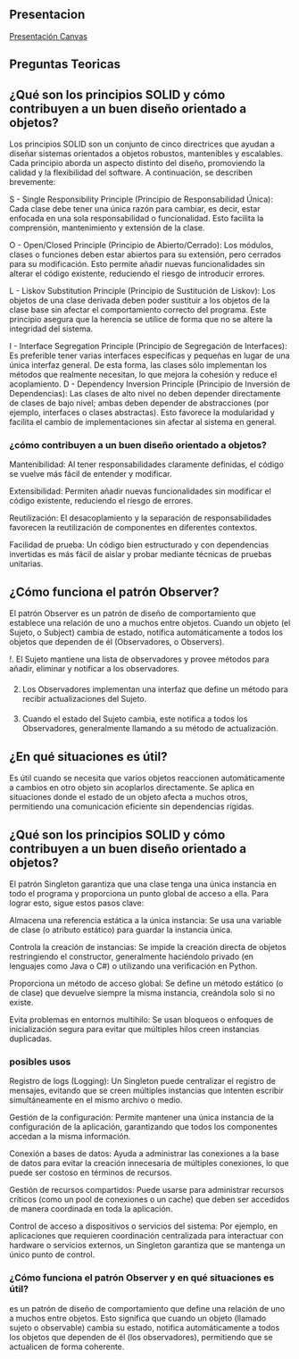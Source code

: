 ## Presentacion
[Presentación Canvas](https://www.canva.com/design/DAGjh6u3p48/rKI2W-ZC5spZiHLZlqg7UQ/edit?utm_content=DAGjh6u3p48&utm_campaign=designshare&utm_medium=link2&utm_source=sharebutton)
## Preguntas Teoricas
## ¿Qué son los principios SOLID y cómo contribuyen a un buen diseño orientado a objetos?
Los principios SOLID son un conjunto de cinco directrices que ayudan a diseñar sistemas orientados a objetos robustos, mantenibles y escalables. Cada principio aborda un aspecto distinto del diseño, promoviendo la calidad y la flexibilidad del software. A continuación, se describen brevemente:

S - Single Responsibility Principle (Principio de Responsabilidad Única):
Cada clase debe tener una única razón para cambiar, es decir, estar enfocada en una sola responsabilidad o funcionalidad. Esto facilita la comprensión, mantenimiento y extensión de la clase.

O - Open/Closed Principle (Principio de Abierto/Cerrado):
Los módulos, clases o funciones deben estar abiertos para su extensión, pero cerrados para su modificación. Esto permite añadir nuevas funcionalidades sin alterar el código existente, reduciendo el riesgo de introducir errores.

L - Liskov Substitution Principle (Principio de Sustitución de Liskov):
Los objetos de una clase derivada deben poder sustituir a los objetos de la clase base sin afectar el comportamiento correcto del programa. Este principio asegura que la herencia se utilice de forma que no se altere la integridad del sistema.

I - Interface Segregation Principle (Principio de Segregación de Interfaces):
Es preferible tener varias interfaces específicas y pequeñas en lugar de una única interfaz general. De esta forma, las clases sólo implementan los métodos que realmente necesitan, lo que mejora la cohesión y reduce el acoplamiento.
D - Dependency Inversion Principle (Principio de Inversión de Dependencias):
Las clases de alto nivel no deben depender directamente de clases de bajo nivel; ambas deben depender de abstracciones (por ejemplo, interfaces o clases abstractas). Esto favorece la modularidad y facilita el cambio de implementaciones sin afectar al sistema en general.

### ¿cómo contribuyen a un buen diseño orientado a objetos?
Mantenibilidad: Al tener responsabilidades claramente definidas, el código se vuelve más fácil de entender y modificar.

Extensibilidad: Permiten añadir nuevas funcionalidades sin modificar el código existente, reduciendo el riesgo de errores.

Reutilización: El desacoplamiento y la separación de responsabilidades favorecen la reutilización de componentes en diferentes contextos.

Facilidad de prueba: Un código bien estructurado y con dependencias invertidas es más fácil de aislar y probar mediante técnicas de pruebas unitarias.

## ¿Cómo funciona el patrón Observer?
El patrón Observer es un patrón de diseño de comportamiento que establece una relación de uno a muchos entre objetos. Cuando un objeto (el Sujeto, o Subject) cambia de estado, notifica automáticamente a todos los objetos que dependen de él (Observadores, o Observers).

!. El Sujeto mantiene una lista de observadores y provee métodos para añadir, eliminar y notificar a los observadores.
####
2. Los Observadores implementan una interfaz que define un método para recibir actualizaciones del Sujeto.
####
3. Cuando el estado del Sujeto cambia, este notifica a todos los Observadores, generalmente llamando a su método de actualización.
 ####
 ## ¿En qué situaciones es útil?
Es útil cuando se necesita que varios objetos reaccionen automáticamente a cambios en otro objeto sin acoplarlos directamente. Se aplica en situaciones donde el estado de un objeto afecta a muchos otros, permitiendo una comunicación eficiente sin dependencias rígidas.

## ¿Qué son los principios SOLID y cómo contribuyen a un buen diseño orientado a objetos?
El patrón Singleton garantiza que una clase tenga una única instancia en todo el programa y proporciona un punto global de acceso a ella. Para lograr esto, sigue estos pasos clave:

Almacena una referencia estática a la única instancia:
Se usa una variable de clase (o atributo estático) para guardar la instancia única.

Controla la creación de instancias:
Se impide la creación directa de objetos restringiendo el constructor, generalmente haciéndolo privado (en lenguajes como Java o C#) o utilizando una verificación en Python.

Proporciona un método de acceso global:
Se define un método estático (o de clase) que devuelve siempre la misma instancia, creándola solo si no existe.

Evita problemas en entornos multihilo:
Se usan bloqueos o enfoques de inicialización segura para evitar que múltiples hilos creen instancias duplicadas.

### posibles usos 
Registro de logs (Logging):
Un Singleton puede centralizar el registro de mensajes, evitando que se creen múltiples instancias que intenten escribir simultáneamente en el mismo archivo o medio.

Gestión de la configuración:
Permite mantener una única instancia de la configuración de la aplicación, garantizando que todos los componentes accedan a la misma información.

Conexión a bases de datos:
Ayuda a administrar las conexiones a la base de datos para evitar la creación innecesaria de múltiples conexiones, lo que puede ser costoso en términos de recursos.

Gestión de recursos compartidos:
Puede usarse para administrar recursos críticos (como un pool de conexiones o un cache) que deben ser accedidos de manera coordinada en toda la aplicación.

Control de acceso a dispositivos o servicios del sistema:
Por ejemplo, en aplicaciones que requieren coordinación centralizada para interactuar con hardware o servicios externos, un Singleton garantiza que se mantenga un único punto de control.

### ¿Cómo funciona el patrón Observer y en qué situaciones es útil?
es un patrón de diseño de comportamiento que define una relación de uno a muchos entre objetos. Esto significa que cuando un objeto (llamado sujeto o observable) cambia su estado, notifica automáticamente a todos los objetos que dependen de él (los observadores), permitiendo que se actualicen de forma coherente.
